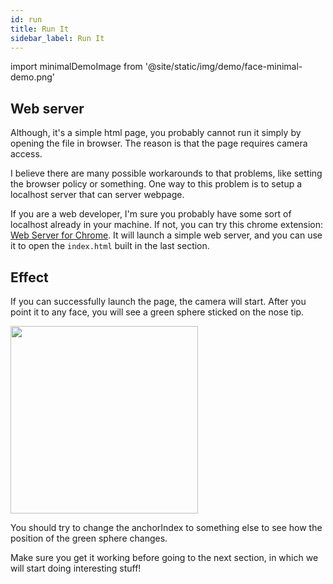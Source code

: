 ```yaml
---
id: run
title: Run It 
sidebar_label: Run It
---
```


import minimalDemoImage from '@site/static/img/demo/face-minimal-demo.png'

## Web server

Although, it's a simple html page, you probably cannot run it simply by opening the file in browser. The reason is that the page requires camera access.

I believe there are many possible workarounds to that problems, like setting the browser policy or something. One way to this problem is to setup a localhost server that can server webpage.

If you are a web developer, I'm sure you probably have some sort of localhost already in your machine. If not, you can try this chrome extension: <a href="https://chrome.google.com/webstore/detail/web-server-for-chrome/ofhbbkphhbklhfoeikjpcbhemlocgigb" target="_blank">Web Server for Chrome</a>. It will launch a simple web server, and you can use it to open the `index.html` built in the last section.

## Effect 
If you can successfully launch the page, the camera will start. After you point it to any face, you will see a green sphere sticked on the nose tip.

<img src={minimalDemoImage} width="300" />

You should try to change the anchorIndex to something else to see how the position of the green sphere changes.

Make sure you get it working before going to the next section, in which we will start doing interesting stuff!
